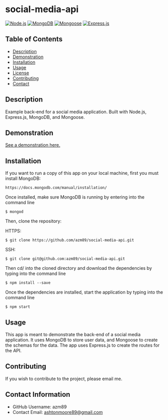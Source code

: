 # social-media-api

[![Node.js](https://img.shields.io/badge/built%20with-Node.js-3c873a)](https://nodejs.org/en/) [![MongoDB](https://img.shields.io/badge/built%20with-MongoDB-4db33d)](https://www.mongodb.com/) [![Mongoose](https://img.shields.io/badge/built%20with-Mongoose-880000)](https://mongoosejs.com/) [![Express.js](https://img.shields.io/badge/built%20with-Express.js-303030)](https://expressjs.com/)
 
 ## Table of Contents 
 * [Description](#-Description)
 * [Demonstration](#-Demonstration)
 * [Installation](#-Installation)
 * [Usage](#-Usage)
 * [License](#-License)
 * [Contributing](#-Contributing)
 * [Contact](#-Contact-Information)
  
## Description
Example back-end for a social media application. Built with Node.js, Express.js, MongoDB, and Mongoose.

  


## Demonstration

[See a demonstration here.](https://streamable.com/ox463x)

## Installation
If you want to run a copy of this app on your local machine, first you must install MongoDB:
```
https://docs.mongodb.com/manual/installation/
```

Once installed, make sure MongoDB is running by entering into the command line
```
$ mongod
```
  
Then, clone the repository:

HTTPS:
```
$ git clone https://github.com/azm89/social-media-api.git
```

SSH:
```
$ git clone git@github.com:azm89/social-media-api.git
```

Then cd/ into the cloned directory and download the dependencies by typing into the command line
```
$ npm install --save
```

Once the dependencies are installed, start the application by typing into the command line
```
$ npm start
```

  
## Usage
This app is meant to demonstrate the back-end of a social media application. It uses MongoDB to store user data, and Mongoose to create the schemas for the data. The app uses Express.js to create the routes for the API.
  
## Contributing 
If you wish to contribute to the project, please email me.
  
## Contact Information 
* GitHub Username: azm89
* Contact Email: ashtonmoore89@gmail.com
